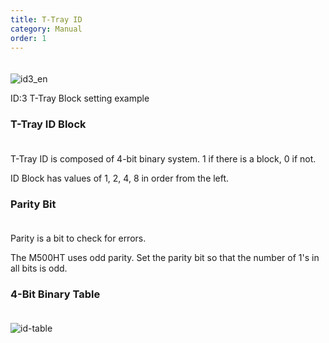 ```yaml
---
title: T-Tray ID
category: Manual
order: 1
---
```


　  
![id3_en](https://user-images.githubusercontent.com/85915538/125014167-c5547300-e09f-11eb-80db-d73c8689ad35.png)

ID:3 T-Tray Block setting example


### T-Tray ID Block
　  
T-Tray ID is composed of 4-bit binary system. 1 if there is a block, 0 if not.

ID Block has values of 1, 2, 4, 8 in order from the left.


### Parity Bit
　  
Parity is a bit to check for errors.

The M500HT uses odd parity. Set the parity bit so that the number of 1's in all bits is odd.


### 4-Bit Binary Table
　  
![id-table](https://user-images.githubusercontent.com/85915538/125050261-6826e480-e0d4-11eb-8f9c-1b7dcdac0b10.png)
